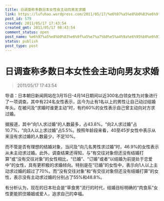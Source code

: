 ```yaml
---
title: 日调查称多数日本女性会主动向男友求婚
link: https://lufuhao.wordpress.com/2011/05/17/%e6%97%a5%e8%b0%83%e6%9f%a5%e7%a7%b0%e5%a4%9a%e6%95%b0%e6%97%a5%e6%9c%ac%e5%a5%b3%e6%80%a7%e4%bc%9a%e4%b8%bb%e5%8a%a8%e5%90%91%e7%94%b7%e5%8f%8b%e6%b1%82%e5%a9%9a/
post_id: 579
created: 2011/05/17 17:43:54
created_gmt: 2011/05/17 08:43:54
comment_status: open
post_name: %e6%97%a5%e8%b0%83%e6%9f%a5%e7%a7%b0%e5%a4%9a%e6%95%b0%e6%97%a5%e6%9c%ac%e5%a5%b3%e6%80%a7%e4%bc%9a%e4%b8%bb%e5%8a%a8%e5%90%91%e7%94%b7%e5%8f%8b%e6%b1%82%e5%a9%9a
status: publish
post_type: post
---
```


# 日调查称多数日本女性会主动向男友求婚

> 2011/05/17 17:43:54

 

导语：日本朝日新闻网站在3月15日-4月14日期间以近300名白领女性为对象进行了一项调查。其中有224名女性表示，迄今为止有1名以上的男性让自己动过结婚年头。在被问及“求婚时谁更主动”时，有约60%的女性表示自己曾主动向对方求过婚。

据报道，其中“向1人求过婚”的人数最多，占43.8%。“向2人求过婚”占10.7%，“向3人以上求过婚”占5.5%。按照年龄段来看，40至45岁女性中表示从来没有求过婚的人数最少，不足10%。

而不管是否有理想的结婚对象，当问及“向几名男性求过婚”时，46.9%的女性表示从未主动求过婚。此外，调查结果还得知，与“有交往对象但还没有结婚打算”或“没有交往对象”的女性相比，“已婚”、“订婚”或者“以结婚为前提处于恋爱中”的女性，具有更积极的求婚倾向。特别是在“已婚”的女性中，表示向1人以上主动求过婚的超过了70%。而“没有交往对象”和“有交往对象但还没有结婚打算”的女性，表示没有主动求过婚的分别占了55%和48.8%。

有分析认为，现在的日本社会是“草食男”流行的时代，结婚目标明确的“肉食系”女性更能抓住婚姻或爱人，追求自己的幸福。
